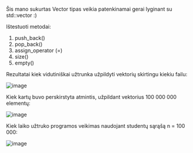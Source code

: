 Šis mano sukurtas Vector tipas veikia patenkinamai gerai lyginant su std::vector :)

Ištestuoti metodai:
1) push_back()
2) pop_back()
3) assign_operator (=)
4) size()
5) empty()

Rezultatai kiek vidutiniškai užtrunka užpildyti vektorių skirtingu kiekiu failu:

![image](https://user-images.githubusercontent.com/75229680/119936113-4a247b00-bf91-11eb-9cca-c88480b026ac.png)

Kiek kartų buvo perskirstyta atmintis, užpildant vektorius 100 000 000 elementų:

![image](https://user-images.githubusercontent.com/75229680/119936196-6e805780-bf91-11eb-9cd8-287bf18deec2.png)


Kiek laiko užtruko programos veikimas naudojant studentų sąrąšą n = 100 000:

![image](https://user-images.githubusercontent.com/75229680/119936251-8952cc00-bf91-11eb-8c0f-93f6b30867b3.png)



